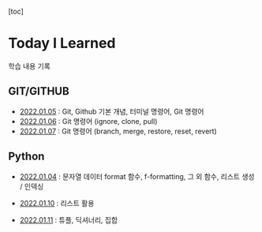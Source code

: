 [toc]

# Today I Learned

학습 내용 기록



## GIT/GITHUB

- [2022.01.05](https://github.com/jjuunnoo/TIL/blob/master/Git/Git_220105.md) : Git, Github 기본 개념, 터미널 명령어, Git 명령어
- [2022.01.06](https://github.com/jjuunnoo/TIL/blob/master/Git/Git_220106.md) : Git 명령어 (ignore, clone, pull)
- [2022.01.07](https://github.com/jjuunnoo/TIL/blob/master/Git/Git_220107.md) : Git 명령어 (branch, merge, restore, reset, revert)



## Python

- [2022.01.04](https://github.com/jjuunnoo/TIL/blob/master/python/python_220104.md) : 문자열 데이터 format 함수, f-formatting, 그 외 함수, 리스트 생성 / 인덱싱
- [2022.01.10](https://github.com/jjuunnoo/TIL/blob/master/python/python_220110.md) : 리스트 활용

- [2022.01.11](https://github.com/jjuunnoo/TIL/blob/master/python/python_220111.md) : 튜플, 딕셔너리, 집합
